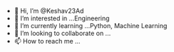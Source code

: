 - 👋 Hi, I’m @Keshav23Ad
- 👀 I’m interested in ...Engineering
- 🌱 I’m currently learning ...Python, Machine Learning 
- 💞️ I’m looking to collaborate on ...
- 📫 How to reach me ...

<!---
Keshav23Ad/Keshav23Ad is a ✨ special ✨ repository because its `README.md` (this file) appears on your GitHub profile.
You can click the Preview link to take a look at your changes.
--->
